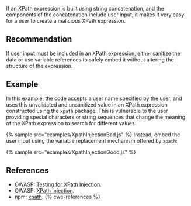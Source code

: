 If an XPath expression is built using string concatenation, and the components of the concatenation include user input, it makes it very easy for a user to create a malicious XPath expression.


## Recommendation
If user input must be included in an XPath expression, either sanitize the data or use variable references to safely embed it without altering the structure of the expression.


## Example
In this example, the code accepts a user name specified by the user, and uses this unvalidated and unsanitized value in an XPath expression constructed using the `xpath` package. This is vulnerable to the user providing special characters or string sequences that change the meaning of the XPath expression to search for different values.

{% sample src="examples/XpathInjectionBad.js" %}
Instead, embed the user input using the variable replacement mechanism offered by `xpath`:

{% sample src="examples/XpathInjectionGood.js" %}

## References
* OWASP: [Testing for XPath Injection](https://owasp.org/www-project-web-security-testing-guide/latest/4-Web_Application_Security_Testing/07-Input_Validation_Testing/09-Testing_for_XPath_Injection).
* OWASP: [XPath Injection](https://www.owasp.org/index.php/XPATH_Injection).
* npm: [xpath](https://www.npmjs.com/package/xpath).
{% cwe-references %}
